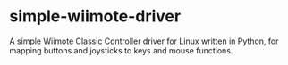 simple-wiimote-driver
=====================

A simple Wiimote Classic Controller driver for Linux written in Python, for mapping buttons and joysticks to keys and mouse functions.
